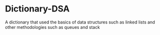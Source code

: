 # Dictionary-DSA
A dictionary that used the basics of data structures such as linked lists and other methodologies such as queues and stack
